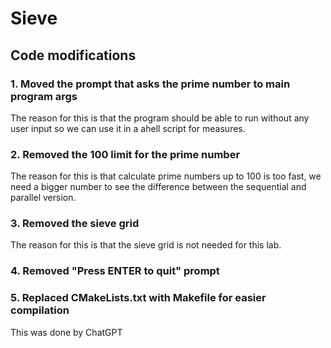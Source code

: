 # Sieve
## Code modifications
### 1. Moved the prompt that asks the prime number to main program args
The reason for this is that the program should be able to run without any user input so we can use it in a ahell script for measures.

### 2. Removed the 100 limit for the prime number
The reason for this is that calculate prime numbers up to 100 is too fast, we need a bigger number to see the difference between the sequential and parallel version.

### 3. Removed the sieve grid
The reason for this is that the sieve grid is not needed for this lab.

### 4. Removed "Press ENTER to quit" prompt

### 5. Replaced CMakeLists.txt with Makefile for easier compilation
This was done by ChatGPT
